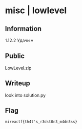 # misc | lowlevel

## Information
  1.12.2
  Удачи 💀

## Public
LowLevel.zip

## Writeup
look into solution.py

## Flag
`mireactf{th4t's_r3dst0n3_m4dn3ss}`